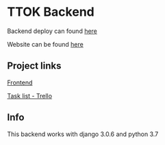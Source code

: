 # TTOK Backend

Backend deploy can found [here](https://the-tree-of-knowledge-back.herokuapp.com/)

Website can be found [here](https://the-tree-of-knowledge.herokuapp.com/)

## Project links

[Frontend](https://github.com/RenatoBrittoAraujo/The-Tree-of-Knowledge-FRONT) 

[Task list - Trello](https://trello.com/b/vdMnXiOH/ttok) 

## Info

This backend works with django 3.0.6 and python 3.7

